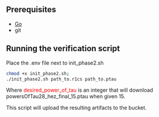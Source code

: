 ## Prerequisites

- [Go](https://golang.org/doc/install)
- git

## Running the verification script

Place the .env file next to init_phase2.sh

```bash
chmod +x init_phase2.sh;
./init_phase2.sh path_to.r1cs path_to.ptau
```

Where <span style="color:red">desired_power_of_tau</span> is an integer that will download powersOfTau28_hez_final_15.ptau when given 15.

This script will upload the resulting artifacts to the bucket.
